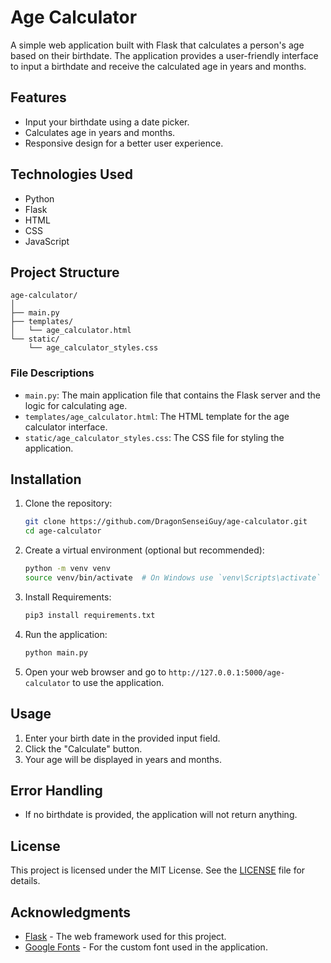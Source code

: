 # Age Calculator

A simple web application built with Flask that calculates a person's age based on their birthdate. The application provides a user-friendly interface to input a birthdate and receive the calculated age in years and months.

## Features

- Input your birthdate using a date picker.
- Calculates age in years and months.
- Responsive design for a better user experience.

## Technologies Used

- Python
- Flask
- HTML
- CSS
- JavaScript

## Project Structure

```
age-calculator/
│
├── main.py
├── templates/
│   └── age_calculator.html
└── static/
    └── age_calculator_styles.css
```

### File Descriptions

- `main.py`: The main application file that contains the Flask server and the logic for calculating age.
- `templates/age_calculator.html`: The HTML template for the age calculator interface.
- `static/age_calculator_styles.css`: The CSS file for styling the application.

## Installation

1. Clone the repository:

   ```bash
   git clone https://github.com/DragonSenseiGuy/age-calculator.git
   cd age-calculator
   ```

2. Create a virtual environment (optional but recommended):

   ```bash
   python -m venv venv
   source venv/bin/activate  # On Windows use `venv\Scripts\activate`
   ```

3. Install Requirements:

   ```bash
   pip3 install requirements.txt
   ```

4. Run the application:

   ```bash
   python main.py
   ```

5. Open your web browser and go to `http://127.0.0.1:5000/age-calculator` to use the application.

## Usage

1. Enter your birth date in the provided input field.
2. Click the "Calculate" button.
3. Your age will be displayed in years and months.

## Error Handling
- If no birthdate is provided, the application will not return anything.
## License

This project is licensed under the MIT License. See the [LICENSE](LICENSE) file for details.

## Acknowledgments

- [Flask](https://flask.palletsprojects.com/) - The web framework used for this project.
- [Google Fonts](https://fonts.google.com/) - For the custom font used in the application.